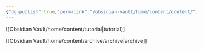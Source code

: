 ```yaml
---
{"dg-publish":true,"permalink":"/obsidian-vault/home/content/content/","noteIcon":""}
---
```


[[Obsidian Vault/home/content/tutorial\|tutorial]]

[[Obsidian Vault/home/content/archive/archive\|archive]]


